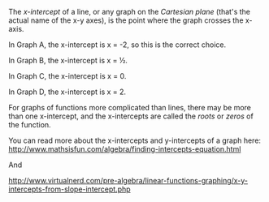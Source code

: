 The *x-intercept* of a line, or any graph on the
*Cartesian plane* (that's the actual name of the x-y axes), is the point
where the graph crosses the x-axis.

In Graph A, the x-intercept is x = -2, so this is the correct choice.

In Graph B, the x-intercept is x = ½.

In Graph C, the x-intercept is x = 0.

In Graph D, the x-intercept is x = 2.

For graphs of functions more complicated than lines, there may be more
than one x-intercept, and the x-intercepts are called the *roots* or
*zeros* of the function.

You can read more about the x-intercepts and y-intercepts of a graph
here:
<http://www.mathsisfun.com/algebra/finding-intercepts-equation.html>

And

<http://www.virtualnerd.com/pre-algebra/linear-functions-graphing/x-y-intercepts-from-slope-intercept.php>
